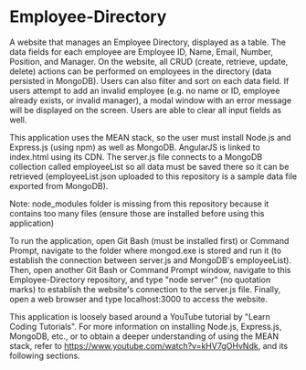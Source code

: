 # Employee-Directory

A website that manages an Employee Directory, displayed as a table. The data fields for each employee are Employee ID, Name, Email, Number, Position, and Manager. On the website, all CRUD (create, retrieve, update, delete) actions can be performed on employees in the directory (data persisted in MongoDB). Users can also filter and sort on each data field. If users attempt to add an invalid employee (e.g. no name or ID, employee already exists, or invalid manager), a modal window with an error message will be displayed on the screen. Users are able to clear all input fields as well.

This application uses the MEAN stack, so the user must install Node.js and Express.js (using npm) as well as MongoDB. AngularJS is linked to index.html using its CDN. The server.js file connects to a MongoDB collection called employeeList so all data must be saved there so it can be retrieved (employeeList.json uploaded to this repository is a sample data file exported from MongoDB).

Note: node_modules folder is missing from this repository because it contains too many files (ensure those are installed before using this application)

To run the application, open Git Bash (must be installed first) or Command Prompt, navigate to the folder where mongod.exe is stored and run it (to establish the connection between server.js and MongoDB's employeeList). Then, open another Git Bash or Command Prompt window, navigate to this Employee-Directory repository, and type "node server" (no quotation marks) to establish the website's connection to the server.js file. Finally, open a web browser and type localhost:3000 to access the website.

This application is loosely based around a YouTube tutorial by "Learn Coding Tutorials". For more information on installing Node.js, Express.js, MongoDB, etc., or to obtain a deeper understanding of using the MEAN stack, refer to https://www.youtube.com/watch?v=kHV7gOHvNdk, and its following sections.
